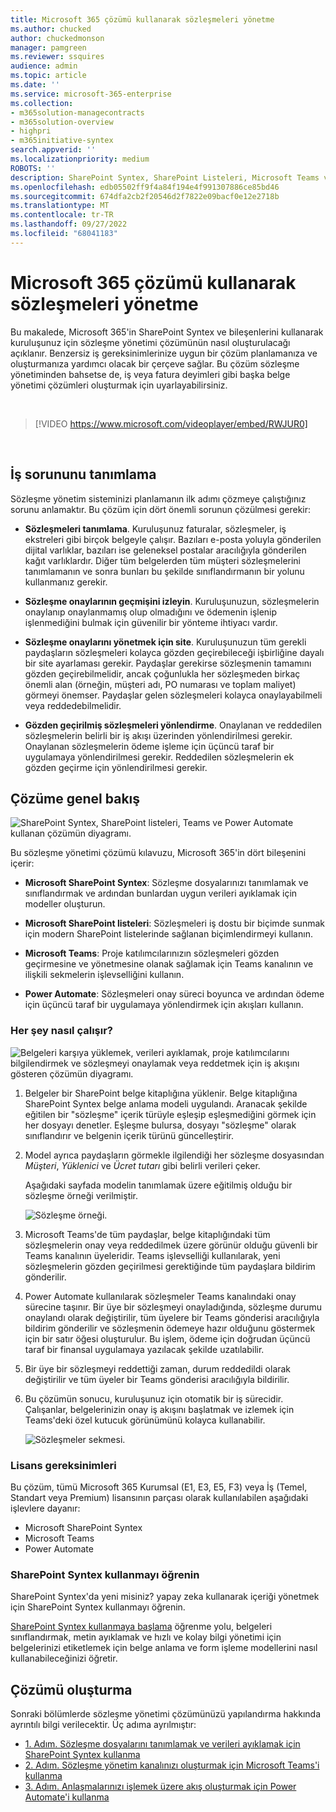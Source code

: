 ```yaml
---
title: Microsoft 365 çözümü kullanarak sözleşmeleri yönetme
ms.author: chucked
author: chuckedmonson
manager: pamgreen
ms.reviewer: ssquires
audience: admin
ms.topic: article
ms.date: ''
ms.service: microsoft-365-enterprise
ms.collection:
- m365solution-managecontracts
- m365solution-overview
- highpri
- m365initiative-syntex
search.appverid: ''
ms.localizationpriority: medium
ROBOTS: ''
description: SharePoint Syntex, SharePoint Listeleri, Microsoft Teams ve Power Automate'in Microsoft 365 çözümünü kullanarak sözleşmeleri yönetmeyi öğrenin.
ms.openlocfilehash: edb05502ff9f4a84f194e4f991307886ce85bd46
ms.sourcegitcommit: 674dfa2cb2f20546d2f7822e09bacf0e12e2718b
ms.translationtype: MT
ms.contentlocale: tr-TR
ms.lasthandoff: 09/27/2022
ms.locfileid: "68041183"
---
```

# <a name="manage-contracts-using-a-microsoft-365-solution"></a>Microsoft 365 çözümü kullanarak sözleşmeleri yönetme

Bu makalede, Microsoft 365'in SharePoint Syntex ve bileşenlerini kullanarak kuruluşunuz için sözleşme yönetimi çözümünün nasıl oluşturulacağı açıklanır. Benzersiz iş gereksinimlerinize uygun bir çözüm planlamanıza ve oluşturmanıza yardımcı olacak bir çerçeve sağlar. Bu çözüm sözleşme yönetiminden bahsetse de, iş veya fatura deyimleri gibi başka belge yönetimi çözümleri oluşturmak için uyarlayabilirsiniz.

</br>

> [!VIDEO https://www.microsoft.com/videoplayer/embed/RWJUR0]

</br>

## <a name="identify-the-business-problem"></a>İş sorununu tanımlama

Sözleşme yönetim sisteminizi planlamanın ilk adımı çözmeye çalıştığınız sorunu anlamaktır. Bu çözüm için dört önemli sorunun çözülmesi gerekir:

- **Sözleşmeleri tanımlama**. Kuruluşunuz faturalar, sözleşmeler, iş ekstreleri gibi birçok belgeyle çalışır.  Bazıları e-posta yoluyla gönderilen dijital varlıklar, bazıları ise geleneksel postalar aracılığıyla gönderilen kağıt varlıklardır. Diğer tüm belgelerden tüm müşteri sözleşmelerini tanımlamanın ve sonra bunları bu şekilde sınıflandırmanın bir yolunu kullanmanız gerekir.

- **Sözleşme onaylarının geçmişini izleyin**. Kuruluşunuzun, sözleşmelerin onaylanıp onaylanmamış olup olmadığını ve ödemenin işlenip işlenmediğini bulmak için güvenilir bir yönteme ihtiyacı vardır. 

- **Sözleşme onaylarını yönetmek için site**. Kuruluşunuzun tüm gerekli paydaşların sözleşmeleri kolayca gözden geçirebileceği işbirliğine dayalı bir site ayarlaması gerekir. Paydaşlar gerekirse sözleşmenin tamamını gözden geçirebilmelidir, ancak çoğunlukla her sözleşmeden birkaç önemli alan (örneğin, müşteri adı, PO numarası ve toplam maliyet) görmeyi önemser. Paydaşlar gelen sözleşmeleri kolayca onaylayabilmeli veya reddedebilmelidir.

- **Gözden geçirilmiş sözleşmeleri yönlendirme**. Onaylanan ve reddedilen sözleşmelerin belirli bir iş akışı üzerinden yönlendirilmesi gerekir. Onaylanan sözleşmelerin ödeme işleme için üçüncü taraf bir uygulamaya yönlendirilmesi gerekir. Reddedilen sözleşmelerin ek gözden geçirme için yönlendirilmesi gerekir.

## <a name="overview-of-the-solution"></a>Çözüme genel bakış

  ![SharePoint Syntex, SharePoint listeleri, Teams ve Power Automate kullanan çözümün diyagramı.](../media/content-understanding/syntex-solution-manage-contracts-setup-steps.png)

Bu sözleşme yönetimi çözümü kılavuzu, Microsoft 365'in dört bileşenini içerir:

- **Microsoft SharePoint Syntex**: Sözleşme dosyalarınızı tanımlamak ve sınıflandırmak ve ardından bunlardan uygun verileri ayıklamak için modeller oluşturun.

- **Microsoft SharePoint listeleri**: Sözleşmeleri iş dostu bir biçimde sunmak için modern SharePoint listelerinde sağlanan biçimlendirmeyi kullanın.

- **Microsoft Teams**: Proje katılımcılarınızın sözleşmeleri gözden geçirmesine ve yönetmesine olanak sağlamak için Teams kanalının ve ilişkili sekmelerin işlevselliğini kullanın.

- **Power Automate**: Sözleşmeleri onay süreci boyunca ve ardından ödeme için üçüncü taraf bir uygulamaya yönlendirmek için akışları kullanın.

### <a name="how-it-all-works"></a>Her şey nasıl çalışır?

  ![Belgeleri karşıya yüklemek, verileri ayıklamak, proje katılımcılarını bilgilendirmek ve sözleşmeyi onaylamak veya reddetmek için iş akışını gösteren çözümün diyagramı.](../media/content-understanding/syntex-solution-manage-contracts-overview.png)

1. Belgeler bir SharePoint belge kitaplığına yüklenir. Belge kitaplığına SharePoint Syntex belge anlama modeli uygulandı. Aranacak şekilde eğitilen bir "sözleşme" içerik türüyle eşleşip eşleşmediğini görmek için her dosyayı denetler. Eşleşme bulursa, dosyayı "sözleşme" olarak sınıflandırır ve belgenin içerik türünü güncelleştirir.

2. Model ayrıca paydaşların görmekle ilgilendiği her sözleşme dosyasından *Müşteri*, *Yüklenici* ve *Ücret tutarı* gibi belirli verileri çeker.

    Aşağıdaki sayfada modelin tanımlamak üzere eğitilmiş olduğu bir sözleşme örneği verilmiştir.

      ![Sözleşme örneği.](../media/content-understanding/contract.png)

3. Microsoft Teams'de tüm paydaşlar, belge kitaplığındaki tüm sözleşmelerin onay veya reddedilmek üzere görünür olduğu güvenli bir Teams kanalının üyeleridir. Teams işlevselliği kullanılarak, yeni sözleşmelerin gözden geçirilmesi gerektiğinde tüm paydaşlara bildirim gönderilir.

4. Power Automate kullanılarak sözleşmeler Teams kanalındaki onay sürecine taşınır. Bir üye bir sözleşmeyi onayladığında, sözleşme durumu onaylandı olarak değiştirilir, tüm üyelere bir Teams gönderisi aracılığıyla bildirim gönderilir ve sözleşmenin ödemeye hazır olduğunu göstermek için bir satır öğesi oluşturulur. Bu işlem, ödeme için doğrudan üçüncü taraf bir finansal uygulamaya yazılacak şekilde uzatılabilir.

5. Bir üye bir sözleşmeyi reddettiği zaman, durum reddedildi olarak değiştirilir ve tüm üyeler bir Teams gönderisi aracılığıyla bildirilir.

6. Bu çözümün sonucu, kuruluşunuz için otomatik bir iş sürecidir. Çalışanlar, belgelerinizin onay iş akışını başlatmak ve izlemek için Teams'deki özel kutucuk görünümünü kolayca kullanabilir. 

     ![Sözleşmeler sekmesi.](../media/content-understanding/tile-view.png)

### <a name="licensing-requirements"></a>Lisans gereksinimleri

Bu çözüm, tümü Microsoft 365 Kurumsal (E1, E3, E5, F3) veya İş (Temel, Standart veya Premium) lisansının parçası olarak kullanılabilen aşağıdaki işlevlere dayanır:

- Microsoft SharePoint Syntex
- Microsoft Teams
- Power Automate

### <a name="learn-how-to-use-sharepoint-syntex"></a>SharePoint Syntex kullanmayı öğrenin

SharePoint Syntex'da yeni misiniz? yapay zeka kullanarak içeriği yönetmek için SharePoint Syntex kullanmayı öğrenin.

[SharePoint Syntex kullanmaya başlama](/training/paths/syntex-get-started) öğrenme yolu, belgeleri sınıflandırmak, metin ayıklamak ve hızlı ve kolay bilgi yönetimi için belgelerinizi etiketlemek için belge anlama ve form işleme modellerini nasıl kullanabileceğinizi öğretir.

## <a name="create-the-solution"></a>Çözümü oluşturma

Sonraki bölümlerde sözleşme yönetimi çözümünüzü yapılandırma hakkında ayrıntılı bilgi verilecektir. Üç adıma ayrılmıştır:

- [1. Adım. Sözleşme dosyalarını tanımlamak ve verileri ayıklamak için SharePoint Syntex kullanma](solution-manage-contracts-step1.md)
- [2. Adım. Sözleşme yönetim kanalınızı oluşturmak için Microsoft Teams'i kullanma](solution-manage-contracts-step2.md)
- [3. Adım. Anlaşmalarınızı işlemek üzere akış oluşturmak için Power Automate'i kullanma](solution-manage-contracts-step3.md)
